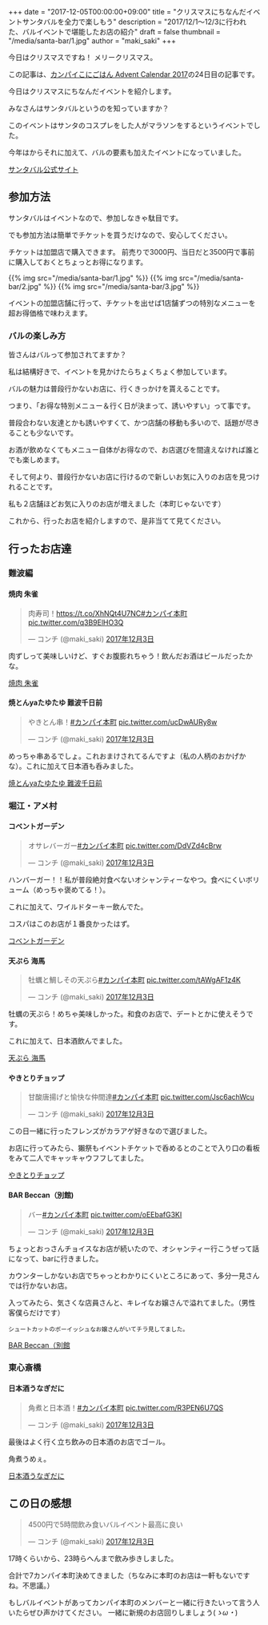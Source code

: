 +++
date = "2017-12-05T00:00:00+09:00"
title = "クリスマスにちなんだイベントサンタバルを全力で楽しもう"
description = "2017/12/1〜12/3に行われた、バルイベントで堪能したお店の紹介"
draft = false
thumbnail = "/media/santa-bar/1.jpg"
author = "maki_saki"
+++

今日はクリスマスですね！
メリークリスマス。

この記事は、[カンパイこにごはん Advent Calendar 2017](https://adventar.org/calendars/2136)の24日目の記事です。

今日はクリスマスにちなんだイベントを紹介します。

みなさんはサンタバルというのを知っていますか？

このイベントはサンタのコスプレをした人がマラソンをするというイベントでした。

今年はからそれに加えて、バルの要素も加えたイベントになっていました。

[サンタバル公式サイト](http://santa-bar.com/)

<!--more-->

## 参加方法

サンタバルはイベントなので、参加しなきゃ駄目です。

でも参加方法は簡単でチケットを買うだけなので、安心してください。

チケットは加盟店で購入できます。
前売りで3000円、当日だと3500円で事前に購入しておくとちょっとお得になります。

{{% img src="/media/santa-bar/1.jpg" %}}
{{% img src="/media/santa-bar/2.jpg" %}}
{{% img src="/media/santa-bar/3.jpg" %}}

イベントの加盟店舗に行って、チケットを出せば1店舗ずつの特別なメニューを超お得価格で味わえます。

### バルの楽しみ方

皆さんはバルって参加されてますか？

私は結構好きで、イベントを見かけたらちょくちょく参加しています。

バルの魅力は普段行かないお店に、行くきっかけを貰えることです。

つまり、「お得な特別メニュー＆行く日が決まって、誘いやすい」って事です。

普段合わない友達とかも誘いやすくて、かつ店舗の移動も多いので、話題が尽きることも少ないです。

お酒が飲めなくてもメニュー自体がお得なので、お店選びを間違えなければ誰とでも楽しめます。

そして何より、普段行かないお店に行けるので新しいお気に入りのお店を見つけれることです。

私も２店舗ほどお気に入りのお店が増えました（本町じゃないです）

これから、行ったお店を紹介しますので、是非当てて見てください。

## 行ったお店達

### 難波編

#### 焼肉 朱雀

<blockquote class="twitter-tweet" data-lang="ja"><p lang="ja" dir="ltr">肉寿司！<a href="https://t.co/XhNQt4U7NC">https://t.co/XhNQt4U7NC</a><a href="https://twitter.com/hashtag/%E3%82%AB%E3%83%B3%E3%83%91%E3%82%A4%E6%9C%AC%E7%94%BA?src=hash&amp;ref_src=twsrc%5Etfw">#カンパイ本町</a> <a href="https://t.co/q3B9ElHO3Q">pic.twitter.com/q3B9ElHO3Q</a></p>&mdash; コンチ (@maki_saki) <a href="https://twitter.com/maki_saki/status/937236208618323968?ref_src=twsrc%5Etfw">2017年12月3日</a></blockquote>

肉ずしって美味しいけど、すぐお腹膨れちゃう！飲んだお酒はビールだったかな。

<p><a href="https://tabelog.com/osaka/A2701/A270202/27092803/" target="_blank">焼肉 朱雀</a></p>

#### 焼とんyaたゆたゆ 難波千日前

<blockquote class="twitter-tweet" data-lang="ja"><p lang="ja" dir="ltr">やきとん串！<a href="https://twitter.com/hashtag/%E3%82%AB%E3%83%B3%E3%83%91%E3%82%A4%E6%9C%AC%E7%94%BA?src=hash&amp;ref_src=twsrc%5Etfw">#カンパイ本町</a> <a href="https://t.co/ucDwAURy8w">pic.twitter.com/ucDwAURy8w</a></p>&mdash; コンチ (@maki_saki) <a href="https://twitter.com/maki_saki/status/937255823008342016?ref_src=twsrc%5Etfw">2017年12月3日</a></blockquote>

めっちゃ串あるでしょ。これおまけされてるんですよ（私の人柄のおかげかな）。これに加えて日本酒も呑みました。

<p><a href="https://tabelog.com/osaka/A2701/A270202/27043164/" target="_blank">焼とんyaたゆたゆ 難波千日前</a></p>


### 堀江・アメ村

#### コベントガーデン

<blockquote class="twitter-tweet" data-lang="ja"><p lang="ja" dir="ltr">オサレバーガー<a href="https://twitter.com/hashtag/%E3%82%AB%E3%83%B3%E3%83%91%E3%82%A4%E6%9C%AC%E7%94%BA?src=hash&amp;ref_src=twsrc%5Etfw">#カンパイ本町</a> <a href="https://t.co/DdVZd4cBrw">pic.twitter.com/DdVZd4cBrw</a></p>&mdash; コンチ (@maki_saki) <a href="https://twitter.com/maki_saki/status/937272501473644545?ref_src=twsrc%5Etfw">2017年12月3日</a></blockquote>

ハンバーガー！！私が普段絶対食べないオシャンティーなやつ。食べにくいボリューム（めっちゃ褒めてる！）。

これに加えて、ワイルドターキー飲んでた。

コスパはこのお店が１番良かったはず。


<p><a href="https://tabelog.com/osaka/A2701/A270201/27000788/" target="_blank">コベントガーデン</a></p>


#### 天ぷら 海馬

<blockquote class="twitter-tweet" data-lang="ja"><p lang="ja" dir="ltr">牡蠣と鯛しその天ぷら<a href="https://twitter.com/hashtag/%E3%82%AB%E3%83%B3%E3%83%91%E3%82%A4%E6%9C%AC%E7%94%BA?src=hash&amp;ref_src=twsrc%5Etfw">#カンパイ本町</a> <a href="https://t.co/tAWgAF1z4K">pic.twitter.com/tAWgAF1z4K</a></p>&mdash; コンチ (@maki_saki) <a href="https://twitter.com/maki_saki/status/937278186177495040?ref_src=twsrc%5Etfw">2017年12月3日</a></blockquote>

牡蠣の天ぷら！めちゃ美味しかった。和食のお店で、デートとかに使えそうです。

これに加えて、日本酒飲んでました。

<p><a href="https://tabelog.com/osaka/A2701/A270201/27081071/" target="_blank">天ぷら 海馬</a></p>


#### やきとりチョップ

<blockquote class="twitter-tweet" data-lang="ja"><p lang="ja" dir="ltr">甘酸唐揚げと愉快な仲間達<a href="https://twitter.com/hashtag/%E3%82%AB%E3%83%B3%E3%83%91%E3%82%A4%E6%9C%AC%E7%94%BA?src=hash&amp;ref_src=twsrc%5Etfw">#カンパイ本町</a> <a href="https://t.co/Jsc6achWcu">pic.twitter.com/Jsc6achWcu</a></p>&mdash; コンチ (@maki_saki) <a href="https://twitter.com/maki_saki/status/937282598346223617?ref_src=twsrc%5Etfw">2017年12月3日</a></blockquote>

この日一緒に行ったフレンズがカラアゲ好きなので選びました。

お店に行ってみたら、獺祭もイベントチケットで呑めるとのことで入り口の看板をみて二人でキャッキャウフフしてました。

<p><a href="https://tabelog.com/osaka/A2701/A270201/27073578/" target="_blank">やきとりチョップ</a></p>

#### BAR Beccan（別館)

<blockquote class="twitter-tweet" data-lang="ja"><p lang="ja" dir="ltr">バー<a href="https://twitter.com/hashtag/%E3%82%AB%E3%83%B3%E3%83%91%E3%82%A4%E6%9C%AC%E7%94%BA?src=hash&amp;ref_src=twsrc%5Etfw">#カンパイ本町</a> <a href="https://t.co/oEEbafG3KI">pic.twitter.com/oEEbafG3KI</a></p>&mdash; コンチ (@maki_saki) <a href="https://twitter.com/maki_saki/status/937294065824972800?ref_src=twsrc%5Etfw">2017年12月3日</a></blockquote>

ちょっとおっさんチョイスなお店が続いたので、オシャンティー行こうぜって話になって、barに行きました。

カウンターしかないお店でちゃっとわかりにくいところにあって、多分一見さんでは行かないお店。

入ってみたら、気さくな店員さんと、キレイなお嬢さんで溢れてました。（男性客僕らだけです）

<small>シュートカットのボーイッシュなお嬢さんがいてチラ見してました。</small>

<p><a href="http://amehoribar.com/shop/detail/bar-beccan%EF%BC%88%E5%88%A5%E9%A4%A8%EF%BC%89.html" target="_blank">BAR Beccan（別館</a></p>

### 東心斎橋

#### 日本酒うなぎだに

<blockquote class="twitter-tweet" data-lang="ja"><p lang="ja" dir="ltr">角煮と日本酒！<a href="https://twitter.com/hashtag/%E3%82%AB%E3%83%B3%E3%83%91%E3%82%A4%E6%9C%AC%E7%94%BA?src=hash&amp;ref_src=twsrc%5Etfw">#カンパイ本町</a> <a href="https://t.co/R3PEN6U7QS">pic.twitter.com/R3PEN6U7QS</a></p>&mdash; コンチ (@maki_saki) <a href="https://twitter.com/maki_saki/status/937310532473778177?ref_src=twsrc%5Etfw">2017年12月3日</a></blockquote>

最後はよく行く立ち飲みの日本酒のお店でゴール。

角煮うめぇ。

<p><a href="https://tabelog.com/osaka/A2701/A270201/27085143/" target="_blank">日本酒うなぎだに</a></p>


## この日の感想
<blockquote class="twitter-tweet" data-lang="ja"><p lang="ja" dir="ltr">4500円で5時間飲み食いバルイベント最高に良い</p>&mdash; コンチ (@maki_saki) <a href="https://twitter.com/maki_saki/status/937328048621346818?ref_src=twsrc%5Etfw">2017年12月3日</a></blockquote>

17時くらいから、23時らへんまで飲み歩きしました。

合計で7カンパイ本町決めてきました（ちなみに本町のお店は一軒もないですね。不思議。）

もしバルイベントがあってカンパイ本町のメンバーと一緒に行きたいって言う人いたらぜひ声かけてください。
一緒に新規のお店回りしましょう(*ゝω・*)

<script async src="https://platform.twitter.com/widgets.js" charset="utf-8"></script>

